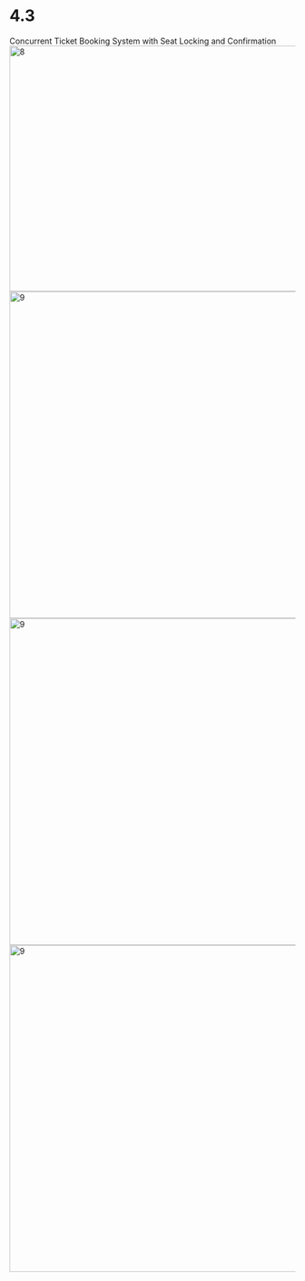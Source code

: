 # 4.3
Concurrent Ticket Booking System with Seat Locking and Confirmation
<img width="791" height="433" alt="8" src="https://github.com/user-attachments/assets/3540c37b-fa65-41d2-a42c-471f27982807" />
<img width="791" height="576" alt="9" src="https://github.com/user-attachments/assets/bd4f8afd-ad3d-47e3-9e9c-71e31784e769" />
<img width="791" height="576" alt="9" src="https://github.com/user-attachments/assets/4759a463-6069-4394-99f3-22adf6a2b6ce" />
<img width="791" height="576" alt="9" src="https://github.com/user-attachments/assets/300d6acb-81f8-402a-95cc-9604ebc14494" />
